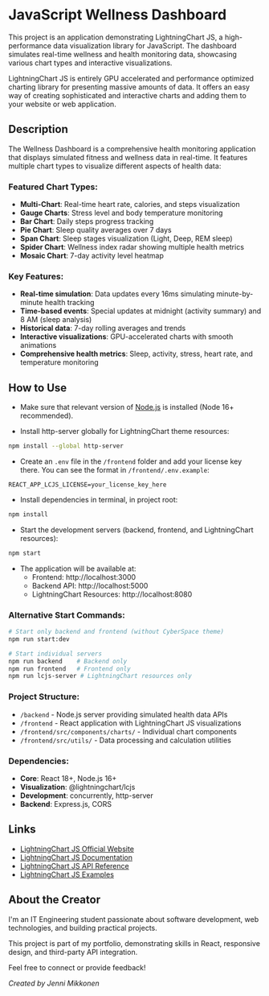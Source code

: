 # JavaScript Wellness Dashboard

This project is an application demonstrating LightningChart JS, a high-performance data visualization library for JavaScript. The dashboard simulates real-time wellness and health monitoring data, showcasing various chart types and interactive visualizations.

LightningChart JS is entirely GPU accelerated and performance optimized charting library for presenting massive amounts of data. It offers an easy way of creating sophisticated and interactive charts and adding them to your website or web application.

## Description

The Wellness Dashboard is a comprehensive health monitoring application that displays simulated fitness and wellness data in real-time. It features multiple chart types to visualize different aspects of health data:

### Featured Chart Types:
- **Multi-Chart**: Real-time heart rate, calories, and steps visualization
- **Gauge Charts**: Stress level and body temperature monitoring
- **Bar Chart**: Daily steps progress tracking
- **Pie Chart**: Sleep quality averages over 7 days
- **Span Chart**: Sleep stages visualization (Light, Deep, REM sleep)
- **Spider Chart**: Wellness index radar showing multiple health metrics
- **Mosaic Chart**: 7-day activity level heatmap

### Key Features:
- **Real-time simulation**: Data updates every 16ms simulating minute-by-minute health tracking
- **Time-based events**: Special updates at midnight (activity summary) and 8 AM (sleep analysis)
- **Historical data**: 7-day rolling averages and trends
- **Interactive visualizations**: GPU-accelerated charts with smooth animations
- **Comprehensive health metrics**: Sleep, activity, stress, heart rate, and temperature monitoring

## How to Use

- Make sure that relevant version of [Node.js](https://nodejs.org/en/download/) is installed (Node 16+ recommended).

- Install http-server globally for LightningChart theme resources:
```bash
npm install --global http-server
```

- Create an `.env` file in the `/frontend` folder and add your license key there. You can see the format in `/frontend/.env.example`:
```
REACT_APP_LCJS_LICENSE=your_license_key_here
```

- Install dependencies in terminal, in project root:
```bash
npm install
```

- Start the development servers (backend, frontend, and LightningChart resources):
```bash
npm start
```

- The application will be available at:
  - Frontend: http://localhost:3000
  - Backend API: http://localhost:5000
  - LightningChart Resources: http://localhost:8080

### Alternative Start Commands:
```bash
# Start only backend and frontend (without CyberSpace theme)
npm run start:dev

# Start individual servers
npm run backend    # Backend only
npm run frontend   # Frontend only
npm run lcjs-server # LightningChart resources only
```

### Project Structure:
- `/backend` - Node.js server providing simulated health data APIs
- `/frontend` - React application with LightningChart JS visualizations
- `/frontend/src/components/charts/` - Individual chart components
- `/frontend/src/utils/` - Data processing and calculation utilities

### Dependencies:
- **Core**: React 18+, Node.js 16+
- **Visualization**: @lightningchart/lcjs
- **Development**: concurrently, http-server
- **Backend**: Express.js, CORS

## Links

- [LightningChart JS Official Website](https://lightningchart.com/js-charts/)
- [LightningChart JS Documentation](https://lightningchart.com/js-charts/docs/)
- [LightningChart JS API Reference](https://lightningchart.com/js-charts/api-documentation/)
- [LightningChart JS Examples](https://lightningchart.com/js-charts/interactive-examples/)

## About the Creator
I'm an IT Engineering student passionate about software development, web technologies, and building practical projects.

This project is part of my portfolio, demonstrating skills in React, responsive design, and third-party API integration.

Feel free to connect or provide feedback!

*Created by Jenni Mikkonen*

